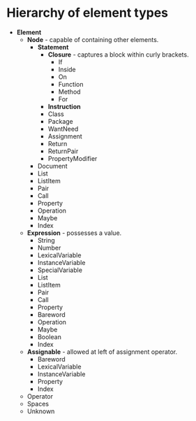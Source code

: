 # Hierarchy of element types

* __Element__
    * __Node__ - capable of containing other elements.
        * __Statement__
            * __Closure__ - captures a block within curly brackets.
                * If
                * Inside
                * On
                * Function
                * Method
                * For
            * __Instruction__
            * Class
            * Package
            * WantNeed
            * Assignment
            * Return
            * ReturnPair
            * PropertyModifier
        * Document
        * List
        * ListItem
        * Pair
        * Call
        * Property
        * Operation
        * Maybe
        * Index
    * __Expression__ - possesses a value.
        * String
        * Number
        * LexicalVariable
        * InstanceVariable
        * SpecialVariable
        * List
        * ListItem
        * Pair
        * Call
        * Property
        * Bareword
        * Operation
        * Maybe
        * Boolean
        * Index
    * __Assignable__ - allowed at left of assignment operator.
        * Bareword
        * LexicalVariable
        * InstanceVariable
        * Property
        * Index
    * Operator
    * Spaces
    * Unknown
